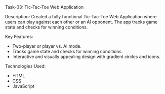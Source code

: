 Task-03: Tic-Tac-Toe Web Application

Description:
Created a fully functional Tic-Tac-Toe Web Application where users can play against each other or an AI opponent. The app tracks game state and checks for winning conditions.

Key Features:
- Two-player or player vs. AI mode.
- Tracks game state and checks for winning conditions.
- Interactive and visually appealing design with gradient circles and icons.

Technologies Used:
- HTML
- CSS
- JavaScript
